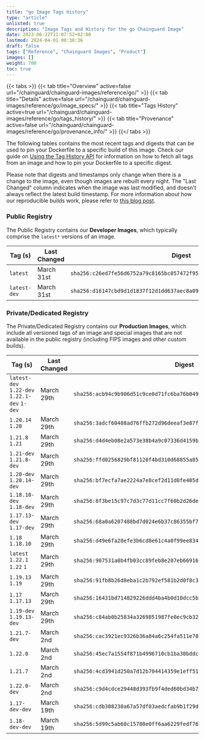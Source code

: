 ```yaml
---
title: "go Image Tags History"
type: "article"
unlisted: true
description: "Image Tags and History for the go Chainguard Image"
date: 2023-06-22T11:07:52+02:00
lastmod: 2024-04-01 00:38:36
draft: false
tags: ["Reference", "Chainguard Images", "Product"]
images: []
weight: 700
toc: true
---
```


{{< tabs >}}
{{< tab title="Overview" active=false url="/chainguard/chainguard-images/reference/go/" >}}
{{< tab title="Details" active=false url="/chainguard/chainguard-images/reference/go/image_specs/" >}}
{{< tab title="Tags History" active=true url="/chainguard/chainguard-images/reference/go/tags_history/" >}}
{{< tab title="Provenance" active=false url="/chainguard/chainguard-images/reference/go/provenance_info/" >}}
{{</ tabs >}}

The following tables contains the most recent tags and digests that can be used to pin your Dockerfile to a specific build of this image. Check our guide on [Using the Tag History API](/chainguard/chainguard-images/using-the-tag-history-api/) for information on how to fetch all tags from an image and how to pin your Dockerfile to a specific digest.

Please note that digests and timestamps only change when there is a change to the image, even though images are rebuilt every night. The "Last Changed" column indicates when the image was last modified, and doesn't always reflect the latest build timestamp. For more information about how our reproducible builds work, please refer to [this blog post](https://www.chainguard.dev/unchained/reproducing-chainguards-reproducible-image-builds).

### Public Registry
The Public Registry contains our **Developer Images**, which typically comprise the `latest*` versions of an image.

| Tag (s)       | Last Changed | Digest                                                                    |
|---------------|--------------|---------------------------------------------------------------------------|
|  `latest`     | March 31st   | `sha256:c26ed7fe56d6752a79c8165bc057472f95054d65e55ce450f247d85cc58fafaa` |
|  `latest-dev` | March 31st   | `sha256:d16147cbd9d1d1837f12d1dd637aec8a099351d111e3185cc25485d6867de91c` |


### Private/Dedicated Registry
The Private/Dedicated Registry contains our **Production Images**, which include all versioned tags of an image and special images that are not available in the public registry (including FIPS images and other custom builds).

| Tag (s)                                       | Last Changed | Digest                                                                    |
|-----------------------------------------------|--------------|---------------------------------------------------------------------------|
|  `latest-dev` `1.22-dev` `1.22.1-dev` `1-dev` | March 29th   | `sha256:acb94c9b906d51c9ce0d71fc6ba76b049675753c96d7456043afe154493dbccc` |
|  `1.20.14` `1.20`                             | March 29th   | `sha256:3adcf60408ad76ffb272d96deeaf3e87f92a2b68df1a00d2836bd04f370aaffb` |
|  `1.21.8` `1.21`                              | March 29th   | `sha256:d4d4eb08e2a573e38b4a9c07336d4159bf93db29314f061ee99e0538d642b39b` |
|  `1.21-dev` `1.21.8-dev`                      | March 29th   | `sha256:ffd0256829bf81120f4bd310d68855a85e0c44103fc958272c8b514659a0c9cc` |
|  `1.20-dev` `1.20.14-dev`                     | March 29th   | `sha256:bf7ecfa7ae2224a7e8cef2d11d0fe405d208fe166e31fcb598eb1883627db1d0` |
|  `1.18.10-dev` `1.18-dev`                     | March 29th   | `sha256:8f3be15c97c7d3c77d11cc7f60b2d26def37930135843e20a312724b33417b7e` |
|  `1.17.13-dev` `1.17-dev`                     | March 29th   | `sha256:68a0a6207488bd7d024e6b37c86355bf71bac28f83ba417661ae66261b8f778b` |
|  `1.18` `1.18.10`                             | March 29th   | `sha256:d49e6fa20efe3b6cd8e61c4a0f99ee8345b00b310b42c2b1aaae51d2dc468110` |
|  `latest` `1.22.1` `1.22` `1`                 | March 29th   | `sha256:907531a0b4fb03cc89feb8e207eb669166adf19707d6a8721767141d56f47d58` |
|  `1.19.13` `1.19`                             | March 29th   | `sha256:91fb8b26d8eba1c2b792ef581b2d0f8c34b4e5865c2359715dd6f2ab52f55ff8` |
|  `1.17` `1.17.13`                             | March 29th   | `sha256:16431bd714829226ddd4ba4b0d10dcc5b6cb85c629962788c8ed7c6511193883` |
|  `1.19-dev` `1.19.13-dev`                     | March 29th   | `sha256:c84ab0b25834a3269851987fe0ec9cb3212529b3100d8ccf99a4275fe1623a32` |
|  `1.21.7-dev`                                 | March 2nd    | `sha256:cac3921ec9326b36a84a6c254fa511e78862e75b645511e7f3b2cb74f0ea3a1c` |
|  `1.22.0`                                     | March 2nd    | `sha256:45ec7a1554f871b4996710cb1ba30bddc4800167cff2cb3019811fc0c1bcb190` |
|  `1.21.7`                                     | March 2nd    | `sha256:4cd3941d250a7d12b704414359e1eff51e681059e5e2233cabe2dbcc92d599a8` |
|  `1.22.0-dev`                                 | March 2nd    | `sha256:c9d4cdce29448d393fb9f4ded60bd34b7bad3eebf06e3458bad6737ae4cbb263` |
|  `1.17-dev-dev`                               | March 19th   | `sha256:cdb308230a67a57df03aedcfab9b1f29d6f5528c24cda754d039d6e5d447a92f` |
|  `1.18-dev-dev`                               | March 19th   | `sha256:5d99c5ab60c15780e0ff6aa6229fedf761772afd260a01bab33ad3895a195521` |


